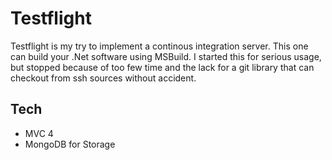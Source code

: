 # Testflight

Testflight is my try to implement a continous integration server. This one can build your .Net software using 
MSBuild. 
I started this for serious usage, but stopped because of too few time and the lack for a git library that can 
checkout from ssh sources without accident.

## Tech
* MVC 4
* MongoDB for Storage
